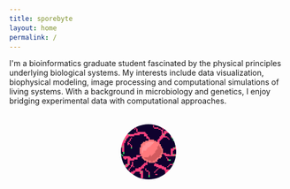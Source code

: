 ```yaml
---
title: sporebyte
layout: home
permalink: /
---
```


<html>
  <head> 
    <style>
    img {
  border-radius: 50%;
}
    </style>
  </head>
  <body>
      <div>
        I'm a bioinformatics graduate student fascinated by the physical principles underlying biological systems. My interests include data visualization, biophysical modeling, image processing and computational simulations of living systems. With a background in microbiology and genetics, I enjoy bridging experimental data with computational approaches.
      </div><br><br>
          <div>
       <center><img src="profile.png" class="center" width="100"></center>
      </div>
  </body>
</html>
